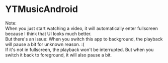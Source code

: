 # YTMusicAndroid
Note:  
When you just start watching a video, it will automatically enter fullscreen because I think that UI looks much better.  
But there's an issue: When you switch this app to background, the playback will pause a bit for unknown reason. :(  
If it's not in fullscreen, the playback won't be interrupted. But when you switch it back to foreground, it will also pause a bit.
